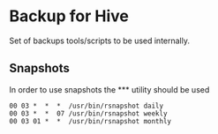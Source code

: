 # Backup for Hive

Set of backups tools/scripts to be used internally.

## Snapshots

In order to use snapshots the *** utility should be used

    00 03 *  *  *  /usr/bin/rsnapshot daily
    00 03 *  *  07 /usr/bin/rsnapshot weekly
    00 03 01 *  *  /usr/bin/rsnapshot monthly

